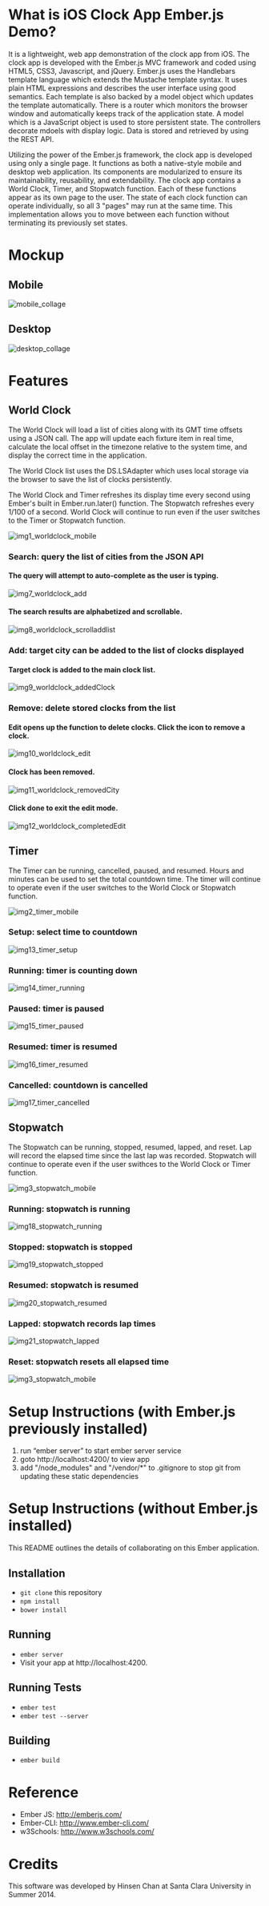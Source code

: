 # What is iOS Clock App Ember.js Demo?

It is a lightweight, web app demonstration of the clock app from iOS. The clock app is developed with the Ember.js MVC framework and coded using HTML5, CSS3, Javascript, and jQuery. Ember.js uses the Handlebars template language which extends the Mustache template syntax. It uses plain HTML expressions and describes the user interface using good semantics. Each template is also backed by a model object which updates the template automatically. There is a router which monitors the browser window and automatically keeps track of the application state. A model which is a JavaScript object is used to store persistent state. The controllers decorate mdoels with display logic. Data is stored and retrieved by using the REST API. 

Utilizing the power of the Ember.js framework, the clock app is developed using only a single page. It functions as both a native-style mobile and desktop web application. Its components are modularized to ensure its maintainability, reusability, and extendability. The clock app contains a World Clock, Timer, and Stopwatch function. Each of these functions appear as its own page to the user. The state of each clock function can operate individually, so all 3 "pages" may run at the same time. This implementation allows you to move between each function without terminating its previously set states.

# Mockup

## Mobile

![mobile_collage](https://github.com/hinsenchan/iOS_clockapp_emberjs_demo/blob/master/readme/mobile_collage.png)

## Desktop

![desktop_collage](https://github.com/hinsenchan/iOS_clockapp_emberjs_demo/blob/master/readme/desktop_collage.png)

# Features

## World Clock

The World Clock will load a list of cities along with its GMT time offsets using a JSON call. The app will update each fixture item in real time, calculate the local offset in the timezone relative to the system time, and display the correct time in the application.

The World Clock list uses the DS.LSAdapter which uses local storage via the browser to save the list of clocks persistently.

The World Clock and Timer refreshes its display time every second using Ember's built in Ember.run.later() function. The Stopwatch refreshes every 1/100 of a second. World Clock will continue to run even if the user switches to the Timer or Stopwatch function.

![img1_worldclock_mobile](https://github.com/hinsenchan/iOS_clockapp_emberjs_demo/blob/master/readme/img1_worldclock_mobile.png)

### Search: query the list of cities from the JSON API

#### The query will attempt to auto-complete as the user is typing.

![img7_worldclock_add](https://github.com/hinsenchan/iOS_clockapp_emberjs_demo/blob/master/readme/img7_worldclock_add.png)

#### The search results are alphabetized and scrollable.

![img8_worldclock_scrolladdlist](https://github.com/hinsenchan/iOS_clockapp_emberjs_demo/blob/master/readme/img8_worldclock_scrolladdlist.png)

### Add: target city can be added to the list of clocks displayed

#### Target clock is added to the main clock list.

![img9_worldclock_addedClock](https://github.com/hinsenchan/iOS_clockapp_emberjs_demo/blob/master/readme/img9_worldclock_addedClock.png)

### Remove: delete stored clocks from the list

#### Edit opens up the function to delete clocks. Click the icon to remove a clock.

![img10_worldclock_edit](https://github.com/hinsenchan/iOS_clockapp_emberjs_demo/blob/master/readme/img10_worldclock_edit.png)

#### Clock has been removed.

![img11_worldclock_removedCity](https://github.com/hinsenchan/iOS_clockapp_emberjs_demo/blob/master/readme/img11_worldclock_removedCity.png)

#### Click done to exit the edit mode.

![img12_worldclock_completedEdit](https://github.com/hinsenchan/iOS_clockapp_emberjs_demo/blob/master/readme/img12_worldclock_completedEdit.png)

## Timer

The Timer can be running, cancelled, paused, and resumed. Hours and minutes can be used to set the total countdown time. The timer will continue to operate even if the user switches to the World Clock or Stopwatch function.

![img2_timer_mobile](https://github.com/hinsenchan/iOS_clockapp_emberjs_demo/blob/master/readme/img2_timer_mobile.png)

### Setup: select time to countdown

![img13_timer_setup](https://github.com/hinsenchan/iOS_clockapp_emberjs_demo/blob/master/readme/img13_timer_setup.png)

### Running: timer is counting down

![img14_timer_running](https://github.com/hinsenchan/iOS_clockapp_emberjs_demo/blob/master/readme/img14_timer_running.png)

### Paused: timer is paused

![img15_timer_paused](https://github.com/hinsenchan/iOS_clockapp_emberjs_demo/blob/master/readme/img15_timer_paused.png)

### Resumed: timer is resumed

![img16_timer_resumed](https://github.com/hinsenchan/iOS_clockapp_emberjs_demo/blob/master/readme/img16_timer_resumed.png)

### Cancelled: countdown is cancelled

![img17_timer_cancelled](https://github.com/hinsenchan/iOS_clockapp_emberjs_demo/blob/master/readme/img17_timer_cancelled.png)

## Stopwatch

The Stopwatch can be running, stopped, resumed, lapped, and reset. Lap will record the elapsed time since the last lap was recorded. Stopwatch will continue to operate even if the user swithces to the World Clock or Timer function.

![img3_stopwatch_mobile](https://github.com/hinsenchan/iOS_clockapp_emberjs_demo/blob/master/readme/img3_stopwatch_mobile.png)

### Running: stopwatch is running

![img18_stopwatch_running](https://github.com/hinsenchan/iOS_clockapp_emberjs_demo/blob/master/readme/img18_stopwatch_running.png)

### Stopped: stopwatch is stopped

![img19_stopwatch_stopped](https://github.com/hinsenchan/iOS_clockapp_emberjs_demo/blob/master/readme/img19_stopwatch_stopped.png)

### Resumed: stopwatch is resumed

![img20_stopwatch_resumed](https://github.com/hinsenchan/iOS_clockapp_emberjs_demo/blob/master/readme/img20_stopwatch_resumed.png)

### Lapped: stopwatch records lap times

![img21_stopwatch_lapped](https://github.com/hinsenchan/iOS_clockapp_emberjs_demo/blob/master/readme/img21_stopwatch_lapped.png)

### Reset: stopwatch resets all elapsed time

![img3_stopwatch_mobile](https://github.com/hinsenchan/iOS_clockapp_emberjs_demo/blob/master/readme/img3_stopwatch_mobile.png)

# Setup Instructions (with Ember.js previously installed)

1. run “ember server” to start ember server service
2. goto http://localhost:4200/ to view app
3. add "/node_modules" and "/vendor/*" to .gitignore to stop git from updating these static dependencies

# Setup Instructions (without Ember.js installed)

This README outlines the details of collaborating on this Ember application.

## Installation

* `git clone` this repository
* `npm install`
* `bower install`

## Running

* `ember server`
* Visit your app at http://localhost:4200.

## Running Tests

* `ember test`
* `ember test --server`

## Building

* `ember build`

# Reference

* Ember JS: http://emberjs.com/
* Ember-CLI: http://www.ember-cli.com/
* w3Schools: http://www.w3schools.com/

# Credits

This software was developed by Hinsen Chan at Santa Clara University in Summer 2014.

